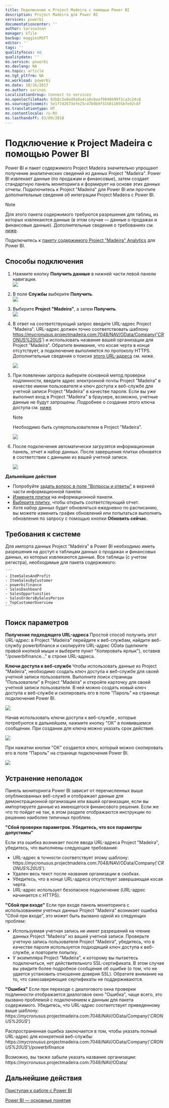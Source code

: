```yaml
---
title: Подключение к Project Madeira с помощью Power BI
description: Project Madeira для Power BI
services: powerbi
documentationcenter: ''
author: SarinaJoan
manager: kfile
backup: maggiesMSFT
editor: ''
tags: ''
qualityfocus: no
qualitydate: ''
ms.service: powerbi
ms.devlang: NA
ms.topic: article
ms.tgt_pltfrm: NA
ms.workload: powerbi
ms.date: 10/16/2017
ms.author: sarinas
LocalizationGroup: Connect to services
ms.openlocfilehash: 02b8c2e8ed9a8a4ca0c8aaf9848699f3ca3c24c8
ms.sourcegitcommit: 5e1f7d2673efe25c47b9b9f315011055bfe92c8f
ms.translationtype: HT
ms.contentlocale: ru-RU
ms.lasthandoff: 03/09/2018
---
```

# <a name="connect-to-project-madeira-with-power-bi"></a>Подключение к Project Madeira с помощью Power BI
Power BI и пакет содержимого Project Madeira значительно упрощают получение аналитических сведений из данных Project "Madeira". Power BI извлекает данные (по продажам и финансовые), затем создает стандартную панель мониторинга и формирует на основе этих данных отчеты.
Подключитесь к Project "Madeira" для Power BI или прочтите дополнительные сведения об интеграции Project Madeira с Power BI.

>[!NOTE]
>Для этого пакета содержимого требуются разрешения для таблиц, из которых извлекаются данные (в этом случае — данные о продажах и финансовые данные). Дополнительные сведения о требованиях см. [ниже](#Requirements).

Подключитесь к [пакету содержимого Project "Madeira" Analytics](https://app.powerbi.com/getdata/services/project-madeira) для Power BI.

## <a name="how-to-connect"></a>Способы подключения
1. Нажмите кнопку **Получить данные** в нижней части левой панели навигации.  
    ![](media/service-connect-to-project-madeira/getdata.png)
2. В поле **Службы** выберите **Получить**.  
    ![](media/service-connect-to-project-madeira/services.png)
3. Выберите **Project "Madeira"**, а затем **Получить**.  
    ![](media/service-connect-to-project-madeira/projectmadeira.png)
4. В ответ на соответствующий запрос введите URL-адрес Project "Madeira". URL-адрес должен точно соответствовать шаблону https://mycronusus.projectmadeira.com:7048/NAV/OData/Company('CRONUS%20US') и использовать название вашей организации для Project "Madeira". Обратите внимание, что косая черта в конце отсутствует, а подключение выполняется по протоколу HTTPS. Дополнительные сведения о поиске [этого URL-адреса](#FindingParams) см. ниже.  
   
    ![](media/service-connect-to-project-madeira/params.png)
5. При появлении запроса выберите основной метод проверки подлинности, введите адрес электронной почты Project "Madeira" в качестве имени пользователя и ключ доступа к веб-службе для учетной записи Project "Madeira" в качестве пароля. Если вы уже выполнил вход в Project "Madeira" в браузере, возможно, учетные данные не будут запрошены. Подробнее о создании этого ключа доступа см. [ниже](#FindingParams).  
   
    >[!NOTE]
    >Необходимо быть суперпользователем в Project "Madeira".
   
   ![](media/service-connect-to-project-madeira/creds.png)
6. После подключения автоматически загрузятся информационная панель, отчет и набор данных. После завершения плитки обновятся в соответствии с данными из вашей учетной записи.  
   
    ![](media/service-connect-to-project-madeira/dashboard.png)

**Дальнейшие действия**

* Попробуйте [задать вопрос в поле "Вопросы и ответы"](power-bi-q-and-a.md) в верхней части информационной панели.
* [Измените плитки](service-dashboard-edit-tile.md) на информационной панели.
* [Выберите плитку](service-dashboard-tiles.md), чтобы открыть соответствующий отчет.
* Хотя набор данных будет обновляться ежедневно по расписанию, вы можете изменить график обновлений или попытаться выполнять обновления по запросу с помощью кнопки **Обновить сейчас**.

<a name="Requirements"></a>

## <a name="system-requirements"></a>Требования к системе
Для импорта данных Project "Madeira" в Power BI необходимо иметь разрешения на доступ к таблицам данных о продажах и финансовых данных, из которых извлекаются данные. Все таблицы (с учетом регистра), необходимые для пакета содержимого:  
 
    ´´´ 
    - ItemSalesAndProfit  
    - ItemSalesByCustomer  
    - powerbifinance  
    - SalesDashboard  
    - SalesOpportunities  
    - SalesOrdersBySalesPerson  
    - TopCustomerOverview  
    ´´´ 

<a name="FindingParams"></a>

## <a name="finding-parameters"></a>Поиск параметров
**Получение подходящего URL-адреса** Простой способ получить этот URL-адрес: в Project "Madeira" перейдите к веб-службам, найдите веб-службу powerbifinance и скопируйте URL-адрес OData (щелкните правой кнопкой мыши и выберите пункт "Копировать ярлык"), оставив "/powerbifinance…" в строке URL-адреса.

**Ключи доступа к веб-службе** Чтобы использовать данные из Project "Madeira", необходимо создать ключ доступа к веб-службе для своей учетной записи пользователя. Выполните поиск страницы "Пользователи" в Project "Madeira" и откройте карточку для своей учетной записи пользователя. В ней можно создать новый ключ доступа к веб-службе и скопировать его в поле "Пароль" на странице подключения Power BI.

![](media/service-connect-to-project-madeira/accesskey.png)

Начав использовать ключи доступа к веб-службе , которые потребуются в дальнейшем, нажмите кнопку "ОК" в появившемся сообщении.
При создании для ключа можно указать срок действия.

![](media/service-connect-to-project-madeira/accesskey2.png)

При нажатии кнопки "ОК" создается ключ, который можно скопировать его в поле "Пароль" на странице подключения Power BI.

![](media/service-connect-to-project-madeira/accesskey3.png)

## <a name="troubleshooting"></a>Устранение неполадок
Панель мониторинга Power BI зависит от перечисленных выше опубликованных веб-служб и отображает данные для демонстрационной организации или вашей организации, если вы импортируете данные из имеющегося финансового решения. Если же что то пойдет не так, в этом разделе отображаются инструкции по решению наиболее типичных проблем.

**"Сбой проверки параметров. Убедитесь, что все параметры допустимы"**

Если эта ошибка возникает после ввода URL-адреса Project "Madeira", убедитесь, что выполнены следующие требования:  

   - URL-адрес в точности соответствует этому шаблону: https://*mycronusus*.projectmadeira.com:7048/NAV/OData/Company('*CRONUS%20US*').  
   - Удален весь текст после названия организации в скобках.  
   - Убедитесь, что в конце URL-адреса отсутствует завершающая косая черта.  
   - URL-адрес использует безопасное подключение (URL-адрес начинается с HTTPS).  

**"Сбой при входе"** Если при входе панель мониторинга с использованием учетных данных Project "Madeira" возникает ошибка "Сбой при входе", это может быть вызвано одной из следующих проблем:  

   - Используемая учетная запись не имеет разрешений на чтение данных Project "Madeira" из вашей учетной записи. Проверьте учетную запись пользователя Project "Madeira", убедитесь, что в качестве пароля используется подходящий ключ доступа к веб-службе, и повторите попытку.  
   - У экземпляра Project "Madeira", к которому вы пытаетесь подключиться, нет действительного SSL-сертификата. В этом случае вы увидите более подробное сообщение об ошибке (о том, что не удается установить отношение доверия SSL). Обратите внимание на то, что самозаверяющие сертификаты не поддерживаются.  

**"Ошибка"** Если при переходе с диалогового окна проверки подлинности отображается диалоговое окно "Ошибка", чаще всего, это вызвано проблемой с подключением к данным для пакета содержимого. Убедитесь, что URL-адрес соответствует приведенному выше шаблону:  
    https://*mycronusus*.projectmadeira.com:7048/NAV/OData/Company('*CRONUS%20US*')

Распространенная ошибка заключается в том, чтобы указать полный URL-адрес для конкретной веб-службы:  
    https://*mycronusus*.projectmadeira.com:7048/NAV/OData/Company('*CRONUS%20US*')/powerbifinance

Возможно, вы также забыли указать название организации:   
    https://*mycronusus*.projectmadeira.com:7048/NAV/OData/

## <a name="next-steps"></a>Дальнейшие действия
[Приступая к работе с Power BI](service-get-started.md)

[Power BI — основные понятия](service-basic-concepts.md)

